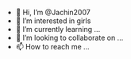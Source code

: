 - 👋 Hi, I’m @Jachin2007
- 👀 I’m interested in girls
- 🌱 I’m currently learning ...
- 💞️ I’m looking to collaborate on ...
- 📫 How to reach me ...

<!---
Jachin2007/Jachin2007 is a ✨ special ✨ repository because its `README.md` (this file) appears on your GitHub profile.
You can click the Preview link to take a look at your changes.
--->
